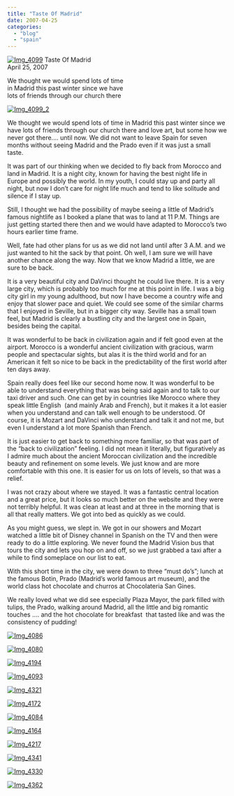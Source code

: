 ```yaml
---
title: "Taste Of Madrid"
date: 2007-04-25
categories: 
  - "blog"
  - "spain"
---
```


 [![Img_4099](https://pub-ac94b3f306b24c0dba4238943c97f2e1.r2.dev/soultravelers3/images/2008/03/24/img_4099.png "Img_4099")](https://pub-ac94b3f306b24c0dba4238943c97f2e1.r2.dev/photos/uncategorized/2008/03/24/img_4099.png) Taste Of Madrid  
April 25, 2007

We thought we would spend lots of time  
in Madrid this past winter since we have  
lots of friends through our church there

<!--more-->

[![Img_4099_2](https://pub-ac94b3f306b24c0dba4238943c97f2e1.r2.dev/soultravelers3/images/2008/03/24/img_4099_2.png "Img_4099_2")](https://pub-ac94b3f306b24c0dba4238943c97f2e1.r2.dev/photos/uncategorized/2008/03/24/img_4099_2.png)

  
We thought we would spend lots of time in Madrid this past winter since we have lots of friends through our church there and love art, but some how we never got there.... until now. We did not want to leave Spain for seven months without seeing Madrid and the Prado even if it was just a small taste.

It was part of our thinking when we decided to fly back from Morocco and land in Madrid. It is a night city, known for having the best night life in Europe and possibly the world. In my youth, I could stay up and party all night, but now I don’t care for night life much and tend to like solitude and silence if I stay up.

Still, I thought we had the possibility of maybe seeing a little of Madrid’s famous nightlife as I booked a plane that was to land at 11 P.M. Things are just getting started there then and we would have adapted to Morocco’s two hours earlier time frame.

Well, fate had other plans for us as we did not land until after 3 A.M. and we just wanted to hit the sack by that point. Oh well, I am sure we will have another chance along the way. Now that we know Madrid a little, we are sure to be back.

It is a very beautiful city and DaVinci thought he could live there. It is a very large city, which is probably too much for me at this point in life. I was a big city girl in my young adulthood, but now I have become a country wife and enjoy that slower pace and quiet. We could see some of the similar charms that I enjoyed in Seville, but in a bigger city way. Seville has a small town feel, but Madrid is clearly a bustling city and the largest one in Spain, besides being the capital.

It was wonderful to be back in civilization again and if felt good even at the airport. Morocco is a wonderful ancient civilization with gracious, warm people and spectacular sights, but alas it is the third world and for an American it felt so nice to be back in the predictability of the first world after ten days away.

Spain really does feel like our second home now. It was wonderful to be able to understand everything that was being said again and to talk to our taxi driver and such. One can get by in countries like Morocco where they speak little English  (and mainly Arab and French), but it makes it a lot easier when you understand and can talk well enough to be understood. Of course, it is Mozart and DaVinci who understand and talk it and not me, but even I understand a lot more Spanish than French.

It is just easier to get back to something more familiar, so that was part of the “back to civilization” feeling. I did not mean it literally, but figuratively as I admire much about the ancient Moroccan civilization and the incredible beauty and refinement on some levels. We just know and are more comfortable with this one. It is easier for us on lots of levels, so that was a relief.

I was not crazy about where we stayed. It was a fantastic central location and a great price, but it looks so much better on the website and they were not terribly helpful. It was clean at least and at three in the morning that is all that really matters. We got into bed as quickly as we could.

As you might guess, we slept in. We got in our showers and Mozart watched a little bit of Disney channel in Spanish on the TV and then were ready to do a little exploring. We never found the Madrid Vision bus that tours the city and lets you hop on and off, so we just grabbed a taxi after a while to find someplace on our list to eat.

With this short time in the city, we were down to three “must do’s”; lunch at the famous Botin, Prado (Madrid’s world famous art museum), and the world class hot chocolate and churros at Chocolateria San Gines.

We really loved what we did see especially Plaza Mayor, the park filled with tulips, the Prado, walking around Madrid, all the little and big romantic touches .... and the hot chocolate for breakfast  that tasted like and was the consistency of pudding!

[![Img_4086](https://pub-ac94b3f306b24c0dba4238943c97f2e1.r2.dev/soultravelers3/images/2008/03/24/img_4086.png "Img_4086")](https://pub-ac94b3f306b24c0dba4238943c97f2e1.r2.dev/photos/uncategorized/2008/03/24/img_4086.png)

[![Img_4080](https://pub-ac94b3f306b24c0dba4238943c97f2e1.r2.dev/soultravelers3/images/2008/03/24/img_4080.png "Img_4080")](https://pub-ac94b3f306b24c0dba4238943c97f2e1.r2.dev/photos/uncategorized/2008/03/24/img_4080.png)

[![Img_4194](https://pub-ac94b3f306b24c0dba4238943c97f2e1.r2.dev/soultravelers3/images/2008/03/24/img_4194.png "Img_4194")](https://pub-ac94b3f306b24c0dba4238943c97f2e1.r2.dev/photos/uncategorized/2008/03/24/img_4194.png)

[![Img_4093](https://pub-ac94b3f306b24c0dba4238943c97f2e1.r2.dev/soultravelers3/images/2008/03/24/img_4093.png "Img_4093")](https://pub-ac94b3f306b24c0dba4238943c97f2e1.r2.dev/photos/uncategorized/2008/03/24/img_4093.png)

[![Img_4321](https://pub-ac94b3f306b24c0dba4238943c97f2e1.r2.dev/soultravelers3/images/2008/03/24/img_4321.png "Img_4321")](https://pub-ac94b3f306b24c0dba4238943c97f2e1.r2.dev/photos/uncategorized/2008/03/24/img_4321.png)

[![Img_4172](https://pub-ac94b3f306b24c0dba4238943c97f2e1.r2.dev/soultravelers3/images/2008/03/24/img_4172.png "Img_4172")](https://pub-ac94b3f306b24c0dba4238943c97f2e1.r2.dev/photos/uncategorized/2008/03/24/img_4172.png)

[![Img_4084](https://pub-ac94b3f306b24c0dba4238943c97f2e1.r2.dev/soultravelers3/images/2008/03/24/img_4084.png "Img_4084")](https://pub-ac94b3f306b24c0dba4238943c97f2e1.r2.dev/photos/uncategorized/2008/03/24/img_4084.png)

[![Img_4164](https://pub-ac94b3f306b24c0dba4238943c97f2e1.r2.dev/soultravelers3/images/2008/03/24/img_4164.png "Img_4164")](https://pub-ac94b3f306b24c0dba4238943c97f2e1.r2.dev/photos/uncategorized/2008/03/24/img_4164.png)

[![Img_4217](https://pub-ac94b3f306b24c0dba4238943c97f2e1.r2.dev/soultravelers3/images/2008/03/24/img_4217.png "Img_4217")](https://pub-ac94b3f306b24c0dba4238943c97f2e1.r2.dev/photos/uncategorized/2008/03/24/img_4217.png)

[![Img_4341](https://pub-ac94b3f306b24c0dba4238943c97f2e1.r2.dev/soultravelers3/images/2008/03/24/img_4341.png "Img_4341")](https://pub-ac94b3f306b24c0dba4238943c97f2e1.r2.dev/photos/uncategorized/2008/03/24/img_4341.png)

[![Img_4330](https://pub-ac94b3f306b24c0dba4238943c97f2e1.r2.dev/soultravelers3/images/2008/03/24/img_4330.png "Img_4330")](https://pub-ac94b3f306b24c0dba4238943c97f2e1.r2.dev/photos/uncategorized/2008/03/24/img_4330.png)

[![Img_4362](https://pub-ac94b3f306b24c0dba4238943c97f2e1.r2.dev/soultravelers3/images/2008/03/24/img_4362.png "Img_4362")](https://pub-ac94b3f306b24c0dba4238943c97f2e1.r2.dev/photos/uncategorized/2008/03/24/img_4362.png)
